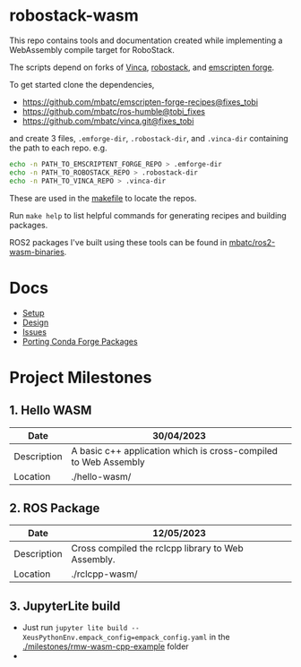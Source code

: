 # robostack-wasm

This repo contains tools and documentation created while implementing a WebAssembly compile target for RoboStack.

The scripts depend on forks of [Vinca](https://github.com/RoboStack/vinca), [robostack](https://github.com/RoboStack/ros-humble), and [emscripten forge](https://github.com/emscripten-forge/recipes). 

To get started clone the dependencies,
  * https://github.com/mbatc/emscripten-forge-recipes@fixes_tobi
  * https://github.com/mbatc/ros-humble@tobi_fixes
  * https://github.com/mbatc/vinca.git@fixes_tobi

and create 3 files, `.emforge-dir`, `.robostack-dir`, and `.vinca-dir` containing the path to each repo. e.g.

```sh
echo -n PATH_TO_EMSCRIPTENT_FORGE_REPO > .emforge-dir
echo -n PATH_TO_ROBOSTACK_REPO > .robostack-dir
echo -n PATH_TO_VINCA_REPO > .vinca-dir
```

These are used in the [makefile](./makefile) to locate the repos.

Run `make help` to list helpful commands for generating recipes and building packages.

ROS2 packages I've built using these tools can be found in [mbatc/ros2-wasm-binaries](https://github.com/mbatc/ros2-wasm-binaries.git). 

# Docs

* [Setup](./docs/Setup.md)
* [Design](./docs/Design.md)
* [Issues](./docs/Issues.md)
* [Porting Conda Forge Packages](./docs/PortingCondaForgePackages.md)

# Project Milestones

## 1. Hello WASM

| Date | 30/04/2023 |
|-|-|
| Description | A basic c++ application which is cross-compiled to Web Assembly |
| Location | ./hello-wasm/ |

## 2. ROS Package

| Date | 12/05/2023 |
|-|-|
| Description | Cross compiled the rclcpp library to Web Assembly. |
| Location |./rclcpp-wasm/ |

## 3. JupyterLite build

- Just run `jupyter lite build --XeusPythonEnv.empack_config=empack_config.yaml` in the [./milestones/rmw-wasm-cpp-example](./milestones/rmw-wasm-cpp-example) folder
- 

